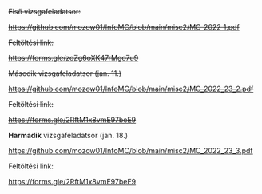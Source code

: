 ~~Első vizsgafeladatsor:~~

~~https://github.com/mozow01/InfoMC/blob/main/misc2/MC_2022_1.pdf~~

~~Feltöltési link:~~

~~https://forms.gle/zoZg6oXK47rMgo7u9~~

~~Második vizsgafeladatsor (jan. 11.)~~

~~https://github.com/mozow01/InfoMC/blob/main/misc2/MC_2022_23_2.pdf~~

~~Feltöltési link:~~

~~https://forms.gle/2RftM1x8vmE97beE9~~

**Harmadik** vizsgafeladatsor (jan. 18.)

https://github.com/mozow01/InfoMC/blob/main/misc2/MC_2022_23_3.pdf

Feltöltési link: 

https://forms.gle/2RftM1x8vmE97beE9

